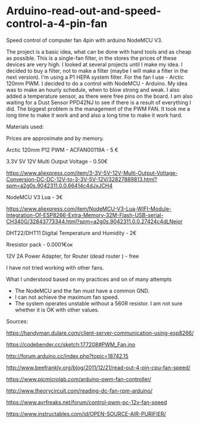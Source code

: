 # Arduino-read-out-and-speed-control-a-4-pin-fan
 Speed control of computer fan 4pin with arduino NodeMCU V3.

The project is a basic idea, what can be done with hand tools and as cheap as possible. This is a single-fan filter, in the stores the prices of these devices are very high. I looked at several projects until I make my idea. I decided to buy a filter, not to make a filter (maybe I will make a filter in the next version). I'm using a P1 HEPA system filter. For the fan I use - Arctic 120mm PWM. I decided to do a control with NodeMCU - Arduino. My idea was to make an hourly schedule, when to blow strong and weak. I also added a temperature sensor, as there were free pins on the board. I am also waiting for a Dust Sensor PPD42NJ to see if there is a result of everything I did. The biggest problem is the management of the PWM FAN. It took me a long time to make it work and and also a long time to make it work hard.
 
Materials used:

Prices are approximate and by memory.
 
Arctic 120mm P12 PWM - ACFAN00119A  - 5 €

3.3V 5V 12V Multi Output Voltage - 0.50€

https://www.aliexpress.com/item/3-3V-5V-12V-Multi-Output-Voltage-Conversion-DC-DC-12V-to-3-3V-5V-12V/32827889813.html?spm=a2g0s.9042311.0.0.66414c4dJxJCH4 
 
NodeMCU V3 Lua  - 3€

https://www.aliexpress.com/item/NodeMCU-V3-Lua-WIFI-Module-Integration-Of-ESP8266-Extra-Memory-32M-Flash-USB-serial-CH340G/32843773344.html?spm=a2g0s.9042311.0.0.27424c4dLNejor
 
DHT22/DHT11 Digital Temperature and Humidity - 2€
 
Rresistor pack - 0.0001€ок
 
12V 2A Power Adapter, for Router (dead router ) - free 

I have not tried working with other fans.

What I understood based on my practices and on of many attempts
- The NodeMCU and the fan must have a common GND.
- I can not achieve the maximum fan speed.
- The system operates unstable without a 560R resistor. I am not sure whether it is OK with other values.
 
Sources:

https://handyman.dulare.com/client-server-communication-using-esp8266/

https://codebender.cc/sketch:177208#PWM_Fan.ino

http://forum.arduino.cc/index.php?topic=18742.15

http://www.beefrankly.org/blog/2011/12/21/read-out-4-pin-cpu-fan-speed/

https://www.picmicrolab.com/arduino-pwm-fan-controller/

http://www.theorycircuit.com/reading-dc-fan-rpm-arduino/

https://www.avrfreaks.net/forum/control-pwm-pc-12v-fan-speed

https://www.instructables.com/id/OPEN-SOURCE-AIR-PURIFIER/  
